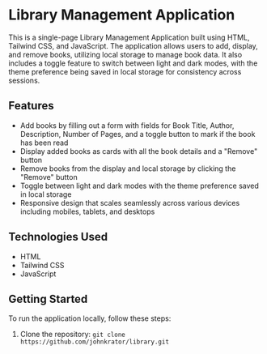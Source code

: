 # Library Management Application

This is a single-page Library Management Application built using HTML, Tailwind CSS, and JavaScript. The application
allows users to add, display, and remove books, utilizing local storage to manage book data. It also includes a toggle
feature to switch between light and dark modes, with the theme preference being saved in local storage for consistency
across sessions.

## Features

- Add books by filling out a form with fields for Book Title, Author, Description, Number of Pages, and a toggle button
  to mark if the book has been read
- Display added books as cards with all the book details and a "Remove" button
- Remove books from the display and local storage by clicking the "Remove" button
- Toggle between light and dark modes with the theme preference saved in local storage
- Responsive design that scales seamlessly across various devices including mobiles, tablets, and desktops

## Technologies Used

- HTML
- Tailwind CSS
- JavaScript

## Getting Started

To run the application locally, follow these steps:

1. Clone the repository: `git clone https://github.com/johnkrator/library.git`